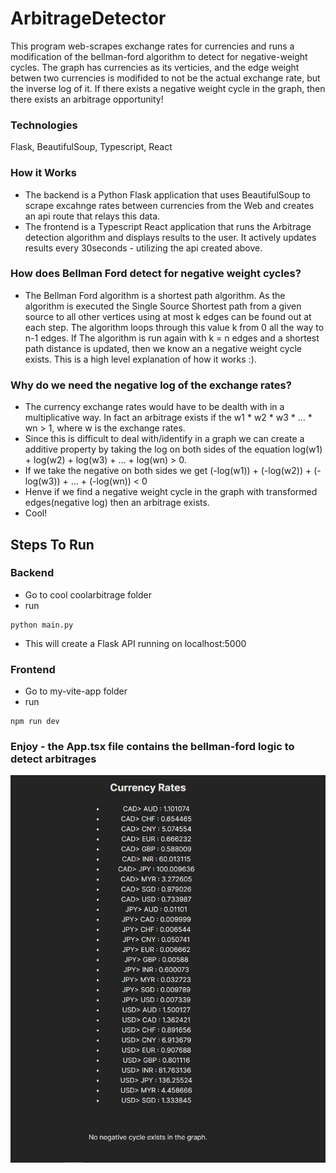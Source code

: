 # ArbitrageDetector
This program web-scrapes exchange rates for currencies and runs a modification of the bellman-ford algorithm to detect for negative-weight cycles. The graph has currencies as its verticies, and the edge weight betwen two currencies is modifided to not be the actual exchange rate, but the inverse log of it. If there exists a negative weight cycle in the graph, then there exists an arbitrage opportunity!

### Technologies
Flask, BeautifulSoup, Typescript, React
### How it Works
- The backend is a Python Flask application that uses BeautifulSoup to scrape excahnge rates between currencies from the Web and creates an api route that relays this data.
- The frontend is a Typescript React application that runs the Arbitrage detection algorithm and displays results to the user. It actively updates results every 30seconds - utilizing the api created above.

### How does Bellman Ford detect for negative weight cycles?
- The Bellman Ford algorithm is a shortest path algorithm. As the algorithm is executed the Single Source Shortest path from a given source to all other vertices using at most k edges can be found out at each step. The algorithm loops through this value k from 0 all the way to n-1 edges. If The algorithm is run again with k = n edges and a shortest path distance is updated, then we know an a negative weight cycle exists. This is a high level explanation of how it works :). 

### Why do we need the negative log of the exchange rates?
- The currency exchange rates would have to be dealth with in a multiplicative way. In fact an arbitrage exists if the w1 * w2 * w3 * … * wn > 1, where w is the exchange rates.
- Since this is difficult to deal with/identify in a graph we can create a additive property by taking the log on both sides of the equation log(w1) + log(w2) + log(w3) + … + log(wn) > 0.
- If we take the negative on both sides we get (-log(w1)) + (-log(w2)) + (-log(w3)) + … + (-log(wn)) < 0
- Henve if we find a negative weight cycle in the graph with transformed edges(negative log) then an arbitrage exists.
- Cool!


## Steps To Run

###  Backend

- Go to cool coolarbitrage folder
- run
```
python main.py
```
- This will create a Flask API running on localhost:5000

### Frontend
- Go to my-vite-app folder
- run
```
npm run dev
```

### Enjoy - the App.tsx file contains the bellman-ford logic to detect arbitrages


![demo](./demo.PNG)
